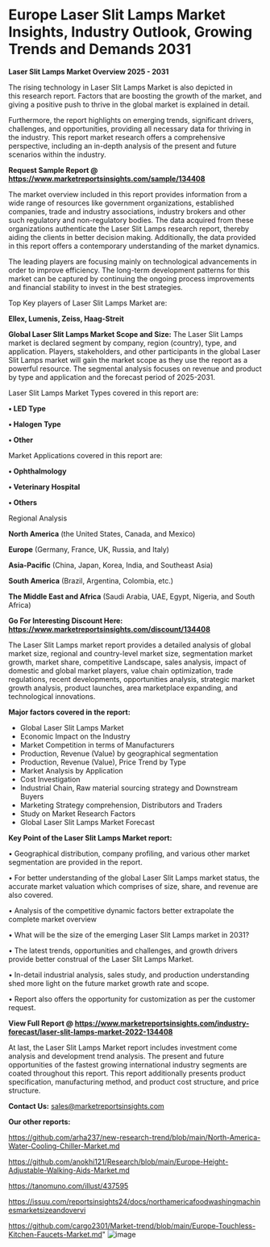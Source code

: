 # Europe Laser Slit Lamps Market Insights, Industry Outlook, Growing Trends and Demands 2031

<Strong> Laser Slit Lamps Market Overview 2025 - 2031</strong>

The rising technology in Laser Slit Lamps Market is also depicted in this research report. Factors that are boosting the growth of the market, and giving a positive push to thrive in the global market is explained in detail.

Furthermore, the report highlights on emerging trends, significant drivers, challenges, and opportunities, providing all necessary data for thriving in the industry. This report market research offers a comprehensive perspective, including an in-depth analysis of the present and future scenarios within the industry.

<strong>Request Sample Report @ <a href=https://www.marketreportsinsights.com/sample/134408>https://www.marketreportsinsights.com/sample/134408</a></strong>

The market overview included in this report provides information from a wide range of resources like government organizations, established companies, trade and industry associations, industry brokers and other such regulatory and non-regulatory bodies. The data acquired from these organizations authenticate the Laser Slit Lamps research report, thereby aiding the clients in better decision making. Additionally, the data provided in this report offers a contemporary understanding of the market dynamics.

The leading players are focusing mainly on technological advancements in order to improve efficiency. The long-term development patterns for this market can be captured by continuing the ongoing process improvements and financial stability to invest in the best strategies.

Top Key players of Laser Slit Lamps Market are:

<strong>Ellex, Lumenis, Zeiss, Haag-Streit</strong>

<strong><b>Global Laser Slit Lamps Market Scope and Size:</b></strong>
The Laser Slit Lamps market is declared segment by company, region (country), type, and application. Players, stakeholders, and other participants in the global Laser Slit Lamps market will gain the market scope as they use the report as a powerful resource. The segmental analysis focuses on revenue and product by type and application and the forecast period of 2025-2031.

Laser Slit Lamps Market Types covered in this report are:

<strong>• LED Type

• Halogen Type

• Other</strong>

Market Applications covered in this report are:

<strong>• Ophthalmology

• Veterinary Hospital

• Others</strong> 

Regional Analysis

<strong>North America</strong> (the United States, Canada, and Mexico)

<strong>Europe</strong> (Germany, France, UK, Russia, and Italy)

<strong>Asia-Pacific</strong> (China, Japan, Korea, India, and Southeast Asia)

<strong>South America</strong> (Brazil, Argentina, Colombia, etc.)

<strong>The Middle East and Africa</strong> (Saudi Arabia, UAE, Egypt, Nigeria, and South Africa)

<strong>Go For Interesting Discount Here: <a href=https://www.marketreportsinsights.com/discount/134408>https://www.marketreportsinsights.com/discount/134408</a></strong>

The Laser Slit Lamps market report provides a detailed analysis of global market size, regional and country-level market size, segmentation market growth, market share, competitive Landscape, sales analysis, impact of domestic and global market players, value chain optimization, trade regulations, recent developments, opportunities analysis, strategic market growth analysis, product launches, area marketplace expanding, and technological innovations.

<strong><b>Major factors covered in the report:</b></strong>
<ul>
  <li>Global Laser Slit Lamps Market </li>
  <li>Economic Impact on the Industry</li>
  <li>Market Competition in terms of Manufacturers</li>
  <li>Production, Revenue (Value) by geographical segmentation</li>
  <li>Production, Revenue (Value), Price Trend by Type</li>
  <li>Market Analysis by Application</li>
  <li>Cost Investigation</li>
  <li>Industrial Chain, Raw material sourcing strategy and Downstream Buyers</li>
  <li>Marketing Strategy comprehension, Distributors and Traders</li>
  <li>Study on Market Research Factors</li>
  <li>Global Laser Slit Lamps Market Forecast</li>
</ul>

<strong><b>Key Point of the Laser Slit Lamps Market report:</b></strong>

• Geographical distribution, company profiling, and various other market segmentation are provided in the report.

• For better understanding of the global Laser Slit Lamps market status, the accurate market valuation which comprises of size, share, and revenue are also covered.

• Analysis of the competitive dynamic factors better extrapolate the complete market overview

• What will be the size of the emerging Laser Slit Lamps market in 2031?

• The latest trends, opportunities and challenges, and growth drivers provide better construal of the Laser Slit Lamps Market.

• In-detail industrial analysis, sales study, and production understanding shed more light on the future market growth rate and scope.

• Report also offers the opportunity for customization as per the customer request.

<strong><b>View Full Report @ <a href=https://www.marketreportsinsights.com/industry-forecast/laser-slit-lamps-market-2022-134408>https://www.marketreportsinsights.com/industry-forecast/laser-slit-lamps-market-2022-134408</a></b></strong>


At last, the Laser Slit Lamps Market report includes investment come analysis and development trend analysis. The present and future opportunities of the fastest growing international industry segments are coated throughout this report. This report additionally presents product specification, manufacturing method, and product cost structure, and price structure.

<strong>Contact Us:</strong>
sales@marketreportsinsights.com

<strong>Our other reports:</strong>

<a href=https://github.com/arha237/new-research-trend/blob/main/North-America-Water-Cooling-Chiller-Market.md>https://github.com/arha237/new-research-trend/blob/main/North-America-Water-Cooling-Chiller-Market.md</a>

<a href=https://github.com/anokhi121/Research/blob/main/Europe-Height-Adjustable-Walking-Aids-Market.md>https://github.com/anokhi121/Research/blob/main/Europe-Height-Adjustable-Walking-Aids-Market.md</a>

<a href=https://tanomuno.com/illust/437595>https://tanomuno.com/illust/437595</a>

<a href=https://issuu.com/reportsinsights24/docs/northamericafoodwashingmachinesmarketsizeandovervi>https://issuu.com/reportsinsights24/docs/northamericafoodwashingmachinesmarketsizeandovervi</a>

<a href=https://github.com/cargo2301/Market-trend/blob/main/Europe-Touchless-Kitchen-Faucets-Market.md>https://github.com/cargo2301/Market-trend/blob/main/Europe-Touchless-Kitchen-Faucets-Market.md</a>"
![image](https://github.com/user-attachments/assets/0e2061f4-641b-459f-8538-19624aee9837)
